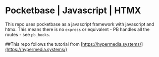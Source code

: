 # Pocketbase | Javascript | HTMX
This repo uses pocketbase  as a javascript framework with javascript and htmx.  This means there is no `express` or equivalent - PB handles all the routes - see `pb_hooks`. 

##This repo follows the tutorial from [https://hypermedia.systems/](https://hypermedia.systems/)